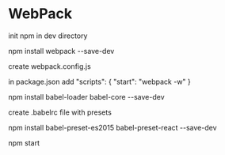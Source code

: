 # WebPack
<p>
init npm in dev directory

npm install webpack --save-dev

create webpack.config.js

in package.json add "scripts": { "start": "webpack -w" }

npm install babel-loader babel-core --save-dev

create .babelrc file with presets

npm install babel-preset-es2015 babel-preset-react --save-dev

npm start
</p>
